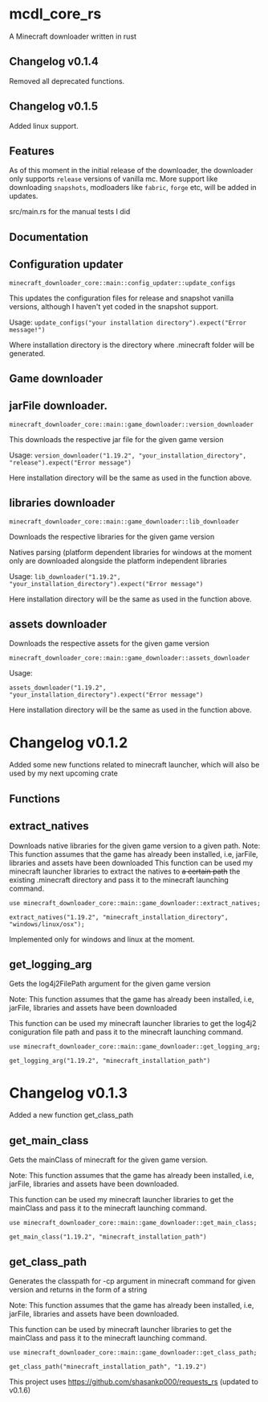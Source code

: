 # mcdl_core_rs
A Minecraft downloader written in rust


## Changelog v0.1.4

Removed all deprecated functions.

## Changelog v0.1.5

Added linux support.


## Features 

As of this moment in the initial release of the downloader, the downloader only supports ```release``` versions of vanilla mc. More support like downloading ```snapshots```, modloaders like ```fabric```, ```forge``` etc, will be added in updates.

src/main.rs for the manual tests I did

## Documentation

## Configuration updater

```minecraft_downloader_core::main::config_updater::update_configs```

This updates the configuration files for release and snapshot vanilla versions, although I haven't yet coded in the snapshot support.

Usage: 
``` update_configs("your installation directory").expect("Error message!") ``` 

Where installation directory is the directory where .minecraft folder will be generated.

## Game downloader

## jarFile downloader.

```minecraft_downloader_core::main::game_downloader::version_downloader```

This downloads the respective jar file for the given game version 

Usage: 
```version_downloader("1.19.2", "your_installation_directory", "release").expect("Error message")```

Here installation directory will be the same as used in the function above.

## libraries downloader

```minecraft_downloader_core::main::game_downloader::lib_downloader```

Downloads the respective libraries for the given game version

Natives parsing (platform dependent libraries for windows at the moment only are downloaded alongside the platform independent libraries

Usage:
```lib_downloader("1.19.2", "your_installation_directory").expect("Error message")```

Here installation directory will be the same as used in the function above.

## assets downloader

Downloads the respective assets for the given game version

```minecraft_downloader_core::main::game_downloader::assets_downloader```

Usage: 

```assets_downloader("1.19.2", "your_installation_directory").expect("Error message")```

Here installation directory will be the same as used in the function above.


# Changelog v0.1.2

Added some new functions related to minecraft launcher, which will also be used by my next upcoming crate

## Functions

## extract_natives

Downloads native libraries for the given game version to a given path.
Note: This function assumes that the game has already been installed, i.e, jarFile, libraries and assets have been downloaded
This function can be used my minecraft launcher libraries to extract the natives to ~~a certain path~~ the existing .minecraft directory and pass it to the minecraft launching command.

```use minecraft_downloader_core::main::game_downloader::extract_natives;```
 
```extract_natives("1.19.2", "minecraft_installation_directory", "windows/linux/osx");```

Implemented only for windows and linux at the moment.

## get_logging_arg

Gets the log4j2FilePath argument for the given game version

Note: This function assumes that the game has already been installed, i.e, jarFile, libraries and assets have been downloaded

This function can be used my minecraft launcher libraries to get the log4j2 coniguration file path and pass it to the minecraft launching command.

```use minecraft_downloader_core::main::game_downloader::get_logging_arg;```

```get_logging_arg("1.19.2", "minecraft_installation_path")```

# Changelog v0.1.3

Added a new function get_class_path


## get_main_class

Gets the mainClass of minecraft for the given game version.

Note: This function assumes that the game has already been installed, i.e, jarFile, libraries and assets have been downloaded.

This function can be used my minecraft launcher libraries to get the mainClass and pass it to the minecraft launching command.

```use minecraft_downloader_core::main::game_downloader::get_main_class;```

```get_main_class("1.19.2", "minecraft_installation_path")```

## get_class_path

Generates the classpath for -cp argument in minecraft command for given version and returns in the form of a string

Note: This function assumes that the game has already been installed, i.e, jarFile, libraries and assets have been downloaded.

This function can be used by minecraft launcher libraries to get the mainClass and pass it to the minecraft launching command.

```use minecraft_downloader_core::main::game_downloader::get_class_path;```

```get_class_path("minecraft_installation_path", "1.19.2")```

This project uses https://github.com/shasankp000/requests_rs (updated to v0.1.6)

